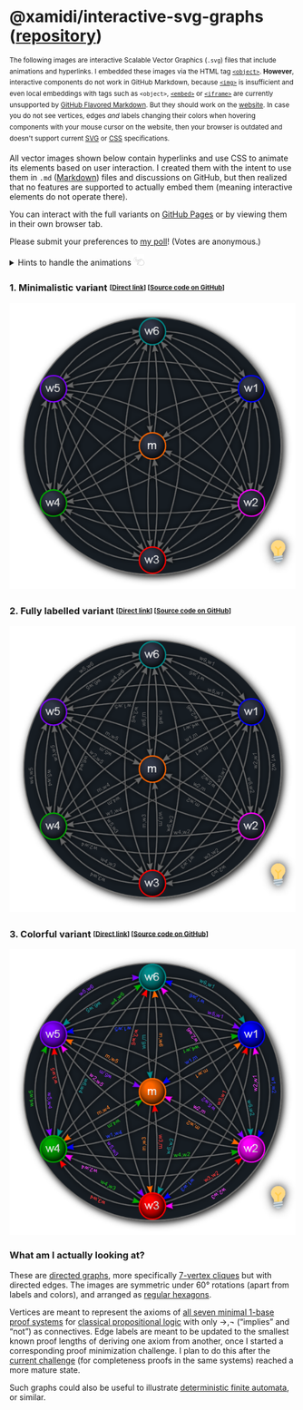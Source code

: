 # @xamidi/interactive-svg-graphs ([repository](https://github.com/xamidi/interactive-svg-graphs))

<sup>The following images are interactive Scalable Vector Graphics (`.svg`) files that include animations and hyperlinks. I embedded these images via the HTML tag [`<object>`](https://www.w3schools.com/tags/tag_object.asp). **However**, interactive components do not work in GitHub Markdown, because [`<img>`](https://www.w3schools.com/tags/tag_img.asp) is insufficient and even local embeddings with tags such as `<object>`, [`<embed>`](https://www.w3schools.com/tags/tag_embed.asp) or [`<iframe>`](https://www.w3schools.com/tags/tag_iframe.asp) are currently unsupported by [GitHub Flavored Markdown](https://github.github.com/gfm/). But they should work on the [website](https://xamidi.github.io/interactive-svg-graphs/). In case you do not see vertices, edges *and* labels changing their colors when hovering components with your mouse cursor on the website, then your browser is outdated and doesn't support current [SVG](https://www.w3.org/TR/SVG2/) or [CSS](https://www.w3.org/TR/css-2023/) specifications.</sup>

All vector images shown below contain hyperlinks and use CSS to animate its elements based on user interaction. I created them with the intent to use them in `.md` ([Markdown](https://daringfireball.net/projects/markdown/)) files and discussions on GitHub, but then realized that no features are supported to actually embed them (meaning interactive elements do not operate there).

You can interact with the full variants on [GitHub Pages](https://xamidi.github.io/interactive-svg-graphs/) or by viewing them in their own browser tab.

Please submit your preferences to [my poll](https://github.com/xamidi/pmGenerator/discussions/8)! (Votes are anonymous.)

<details><summary>Hints to handle the animations <picture><img src="click-cursor.svg" width="20" alt="☜"></picture></summary>

- Move your mouse cursor over different elements to reveal or highlight all similar elements.
- The light bulb (💡) does this for everything at once.

</details>

### 1. Minimalistic variant <sup><sub>[[Direct link](https://xamidi.github.io/interactive-svg-graphs/axioms-graph.svg)] [[Source code on GitHub](https://github.com/xamidi/interactive-svg-graphs/blob/master/axioms-graph.svg?short_path=18e7700&ts=4)]</sub></sup>

<object data="axioms-graph.svg" type="image/svg+xml">
  <img src="axioms-graph_fallback.png">
</object>

### 2. Fully labelled variant <sup><sub>[[Direct link](https://xamidi.github.io/interactive-svg-graphs/axioms-graph-labels.svg)] [[Source code on GitHub](https://github.com/xamidi/interactive-svg-graphs/blob/master/axioms-graph-labels.svg?short_path=18e7700&ts=4)]</sub></sup>

<object data="axioms-graph-labels.svg" type="image/svg+xml">
  <img src="axioms-graph-labels_fallback.png">
</object>

### 3. Colorful variant <sup><sub>[[Direct link](https://xamidi.github.io/interactive-svg-graphs/axioms-graph-colored.svg)] [[Source code on GitHub](https://github.com/xamidi/interactive-svg-graphs/blob/master/axioms-graph-colored.svg?short_path=18e7700&ts=4)]</sub></sup>

<object data="axioms-graph-colored.svg" type="image/svg+xml">
  <img src="axioms-graph-colored_fallback.png">
</object>

<a name="what"></a>

### What am I actually looking at?

These are [directed graphs](https://en.wikipedia.org/wiki/Graph_%28discrete_mathematics%29#Directed_graph), more specifically [7-vertex cliques](https://en.wikipedia.org/wiki/Clique_%28graph_theory%29) but with directed edges. The images are symmetric under 60° rotations (apart from labels and colors), and arranged as [regular hexagons](https://en.wikipedia.org/wiki/Hexagon).

Vertices are meant to represent the axioms of [all seven minimal 1-base proof systems](https://xamidi.github.io/pmGenerator/README.html#custom-proof-systems) for [classical propositional logic](https://plato.stanford.edu/entries/logic-propositional/) with only →,¬ (“implies” and “not”) as connectives. Edge labels are meant to be updated to the smallest known proof lengths of deriving one axiom from another, once I started a corresponding proof minimization challenge. I plan to do this after the [current challenge](https://github.com/xamidi/pmGenerator/discussions/2) (for completeness proofs in the same systems) reached a more mature state.

Such graphs could also be useful to illustrate [deterministic finite automata](https://en.wikipedia.org/wiki/Deterministic_finite_automaton), or similar.
